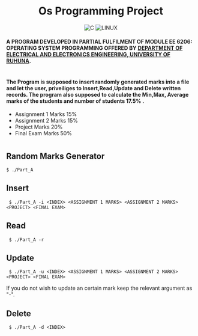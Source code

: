 <div align="center">

# Os Programming Project

![C](https://img.icons8.com/color/48/null/c-programming.png)
![LINUX](https://img.icons8.com/color/48/null/linux--v1.png)
</div>

#### A PROGRAM DEVELOPED IN PARTIAL FULFILMENT OF MODULE EE 6206: OPERATING SYSTEM PROGRAMMING OFFERED BY [DEPARTMENT OF ELECTRICAL AND ELECTRONICS ENGINEERING, UNIVERSITY OF RUHUNA](http://eie.eng.ruh.ac.lk/).
#
#### The Program is supposed to insert randomly generated marks into a file and let the user, priveiliges to Insert,Read,Update and Delete written records. The program also supposed to calculate the Min,Max, Average marks of the students and number of students 17.5% .

<p>

* Assignment 1 Marks 15%
* Assignment 2 Marks 15%
* Project Marks 20%
* Final Exam Marks 50%

</p>

#
## Random Marks Generator
```
$ ./Part_A
```
## Insert
```
 $ ./Part_A -i <INDEX> <ASSIGNMENT 1 MARKS> <ASSIGNMENT 2 MARKS> <PROJECT> <FINAL EXAM>
 ```
## Read
```
 $ ./Part_A -r
 ```
## Update
```
 $ ./Part_A -u <INDEX> <ASSIGNMENT 1 MARKS> <ASSIGNMENT 2 MARKS> <PROJECT> <FINAL EXAM>
 ```
If you do not wish to update an certain mark keep the relevant argument as "-".
## Delete
```
 $ ./Part_A -d <INDEX>
 ```